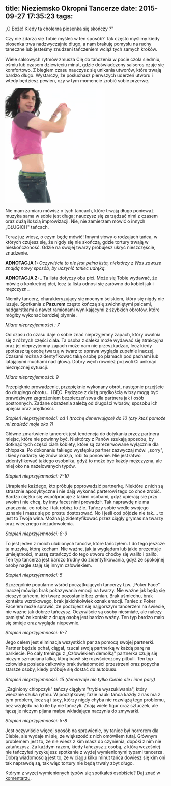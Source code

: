 title: Nieziemsko Okropni Tancerze
date: 2015-09-27 17:35:23
tags:
---
„O Boże! Kiedy ta cholerna piosenka się skończy ?"

Czy nie zdarza się Tobie myśleć w ten sposób?  Tak często myślimy kiedy piosenka trwa nadzwyczajnie długo, a nam brakuję pomysłu na ruchy taneczne lub jesteśmy znudzeni tańczeniem wciąż tych samych kroków.

Wiele salsowych rytmów zmusza Cię do tańczenia w pocie czoła siedmiu, ośmiu lub czasem dziewięciu minut, gdzie doświadczony salseros czuje się komfortowo. Z biegiem czasu nauczysz się unikania utworów, które trwają bardzo długo. Wystarczy, że posłuchasz pierwszych uderzeń utworu i wtedy będziesz pewien, czy w tym momencie zrobić sobie przerwę.

![mem](/blog/images/badDancers.gif)

Nie mam zamiaru mówisz o tych tańcach, które trwają długo ponieważ muzyka sama w sobie jest długa; nauczysz się zarządzać nimi z czasem oraz dużą ilością improwizacji. Nie, nie zamierzam mówić o innych „DŁUGICH" tańcach.

Teraz już wiesz, o czym będę mówić! Innymi słowy o rodzajach tańca, w których czujesz się, że nigdy się nie skończą, gdzie tortury trwają w nieskończoność. Gdzie na swojej twarzy próbujesz ukryć nieszczęście, znudzenie.

<!-- more -->

**ADNOTACJA 1:** _Oczywiście to nie jest pełna lista, niektórzy z Was zawsze znajdą nowy sposób, by uczynić taniec udręką._

**ADNOTACJA 2:** _ Ta lista dotyczy obu płci. Może się Tobie wydawać, że mówię o konkretnej płci, lecz ta lista odnosi się zarówno do kobiet jak i mężczyzn._

Niemiły tancerz, charakteryzujący się mocnym ściskiem, który się nigdy nie luzuje. Spotkania z **Pazurem** często kończą się zwichniętymi palcami, nadgarstkami a nawet ramionami wynikającymi z szybkich obrotów, które mógłby wykonać bardziej płynnie.

_Miara nieprzyjemności : 7_

Od czasu do czasu daje o sobie znać nieprzyjemny zapach, który uwalnia się z różnych części ciała. Ta osoba z daleka może wydawać się atrakcyjna oraz jej nieprzyjemny zapach może nam nie przeszkadzać, lecz kiedy spotkasz tą osobę twarzą w twarz to sprawa wygląda zupełnie inaczej. Czasami można zidentyfikować taką osobę po plamach pod pachami lub latającymi muchami nad głową. Dobry węch również pozwoli Ci uniknąć niezręcznej sytuacji.

_Miara nieprzyjemności: 9_

Przepięknie prowadzenie, przepięknie wykonany obrót, następnie przejście do drugiego obrotu… i BĘC. Pędzące z dużą prędkością włosy mogą być prawdziwym zagrożeniem bezpieczeństwa dla partnera jak i osób postronnych. Zadane obrażenia zależą od długości włosów, sposobu ich upięcia oraz prędkości.

_Stopień nieprzyjemności: od 1 (trochę denerwujące) do 10 (czy ktoś pomoże mi znaleźć moje oko ?)_

Główne zmartwienie tancerek jest tendencja do dotykania przez partnera miejsc, które nie powinny być. Niektórzy z Panów szukają sposobu, by dotknąć tych części ciała kobiety, które są zarezerwowane wyłącznie dla chłopaka. Po dokonaniu takiego występku partner zazwyczaj mówi „sorry", i kiedy nadarzy się znów okazja, robi to ponownie. Nie jest łatwo zidentyfikować takiego osobnika, gdyż to może być każdy mężczyzna, ale miej oko na nażelowanych typów.

_Stopień nieprzyjemności: 7-10_

Utrapienie każdego, kto próbuje poprowadzić partnerkę. Niektóre z nich są strasznie apodyktyczne i nie dają wykonać parterowi tego co chce zrobić. Bardzo ciężko się współpracuje z takimi osobami, gdyż upierają się przy swoim i nie chcą, by inny facet nimi prowadził. Tak naprawdę nie ma znaczenia, co robisz i tak robisz to źle. Tańczy sobie wedle swojego uznanie i masz się po prostu dostosować. No i jeśli coś pójdzie nie tak…. to jest to Twoja wina. Można ją zidentyfikować przez ciągły grymas na twarzy oraz wiecznego niezadowolenia.

_Stopień nieprzyjemności: 8-9_

To jest jeden z moich ulubionych tańców, które tańczyłem. I do tego jeszcze ta muzyka, którą kocham. Nie ważne, jak ja wyglądam lub jakie prezentuje umiejętności, muszę zatańczyć do tego utworu choćby się waliło i paliło. Ten typ tancerza jest bardzo trudny do zidentyfikowania, gdyż ze spokojnej osoby nagle staję się innym człowiekiem.

_Stopień nieprzyjemności: 5_

Szczególnie popularne wśród początkujących tancerzy tzw. „Poker Face" inaczej mówiąc brak pokazywania emocji na twarzy. Nie ważne jak będą się cieszyć tańcem, ich twarz pozostanie bez zmian. Brak uśmiechu, brak kontaktu wzrokowego, brak jakichkolwiek oznak emocji. Taniec z Poker Face'em może sprawić, że poczujesz się najgorszym tancerzem na świecie, nie ważne jak dobrze tańczysz. Oczywiście są osoby nieśmiałe, ale należy pamiętać że kontakt z drugą osobą jest bardzo ważny. Ten typ bardzo mało się śmieje oraz wygląda niepewnie.

_Stopień nieprzyjemności: 6-7_

Jego celem jest eliminacja wszystkich par za pomocą swojej partnerki. Partner będzie pchał, ciągał, rzucał swoją partnerką w każdą parę na parkiecie. Po cały treningu z „Człowiekiem demolką" partnerka czuję się niczym szmaciana lalka, którą bawił się rozwścieczony pitbull. Ten typ człowieka posiada całkowity brak świadomości przestrzeni oraz popycha starsze osoby, kiedy próbuje się dostać do autobusu.

_Stopień nieprzyjemności: 15 (denerwuje nie tylko Ciebie ale i inne pary)_

„Zaginiony chłopczyk" tańczy ciągłym "trybie wyszukiwania", który wiecznie szuka rytmu. W początkowej fazie nauki tańca każdy z nas ma z tym problem, lecz są i tacy, którzy nigdy chyba nie rozwiążą tego problemu, bez względu na to ile by nie tańczyli. Znają wiele figur oraz sztuczek, ale łączą je niczym pijana małpa wkładająca naczynia do zmywarki.

_Stopień nieprzyjemności: 5-8_

Jest oczywiście więcej sposób na sprawienie, by taniec był horrorem dla Ciebie, ale wydaje mi się, że większość z nich omówiłem tutaj. Głównym problemem jest to, że nie wiesz z kim masz do czynienia, dopóki z nim nie zatańczysz. Za każdym razem, kiedy tańczysz z osobą, z którą wcześniej nie tańczyłeś ryzykujesz spotkanie z wyżej wymienionymi typami tancerza. Dobrą wiadomością jest to, że w ciągu kilku minut tańca dowiesz się kim oni tak naprawdę są, tak więc tortury nie będą trwały zbyt długo.

Którym z wyżej wymienionych typów się spotkałeś osobiście? Daj znać w [komentarzu](https://www.facebook.com/kochamtaniecpl/posts/1497140653914936).
